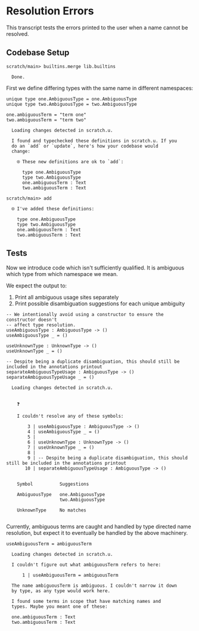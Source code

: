 # Resolution Errors

This transcript tests the errors printed to the user when a name cannot be resolved.

## Codebase Setup

``` ucm
scratch/main> builtins.merge lib.builtins

  Done.

```

First we define differing types with the same name in different namespaces:

``` unison
unique type one.AmbiguousType = one.AmbiguousType
unique type two.AmbiguousType = two.AmbiguousType

one.ambiguousTerm = "term one"
two.ambiguousTerm = "term two"
```

``` ucm
  Loading changes detected in scratch.u.

  I found and typechecked these definitions in scratch.u. If you
  do an `add` or `update`, here's how your codebase would
  change:
  
    ⍟ These new definitions are ok to `add`:
    
      type one.AmbiguousType
      type two.AmbiguousType
      one.ambiguousTerm : Text
      two.ambiguousTerm : Text

```

``` ucm
scratch/main> add

  ⍟ I've added these definitions:
  
    type one.AmbiguousType
    type two.AmbiguousType
    one.ambiguousTerm : Text
    two.ambiguousTerm : Text

```

## Tests

Now we introduce code which isn't sufficiently qualified.
It is ambiguous which type from which namespace we mean.

We expect the output to:

1.  Print all ambiguous usage sites separately
2.  Print possible disambiguation suggestions for each unique ambiguity

``` unison :error
-- We intentionally avoid using a constructor to ensure the constructor doesn't
-- affect type resolution.
useAmbiguousType : AmbiguousType -> ()
useAmbiguousType _ = ()

useUnknownType : UnknownType -> ()
useUnknownType _ = ()

-- Despite being a duplicate disambiguation, this should still be included in the annotations printout
separateAmbiguousTypeUsage : AmbiguousType -> ()
separateAmbiguousTypeUsage _ = ()
```

``` ucm
  Loading changes detected in scratch.u.

  
    ❓
    
    I couldn't resolve any of these symbols:
    
        3 | useAmbiguousType : AmbiguousType -> ()
        4 | useAmbiguousType _ = ()
        5 | 
        6 | useUnknownType : UnknownType -> ()
        7 | useUnknownType _ = ()
        8 | 
        9 | -- Despite being a duplicate disambiguation, this should still be included in the annotations printout
       10 | separateAmbiguousTypeUsage : AmbiguousType -> ()
    
    
    Symbol          Suggestions
                    
    AmbiguousType   one.AmbiguousType
                    two.AmbiguousType
                    
    UnknownType     No matches
  

```

Currently, ambiguous terms are caught and handled by type directed name resolution,
but expect it to eventually be handled by the above machinery.

``` unison :error
useAmbiguousTerm = ambiguousTerm
```

``` ucm
  Loading changes detected in scratch.u.

  I couldn't figure out what ambiguousTerm refers to here:
  
      1 | useAmbiguousTerm = ambiguousTerm
  
  The name ambiguousTerm is ambiguous. I couldn't narrow it down
  by type, as any type would work here.
  
  I found some terms in scope that have matching names and
  types. Maybe you meant one of these:
  
  one.ambiguousTerm : Text
  two.ambiguousTerm : Text

```
